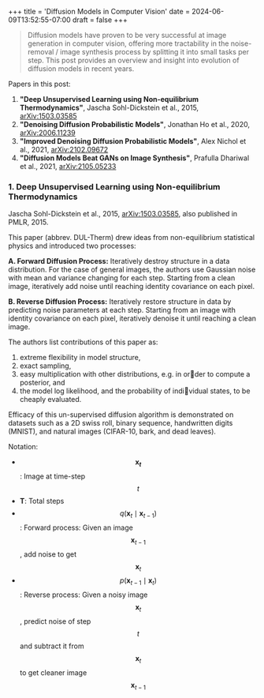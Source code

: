 +++
title = 'Diffusion Models in Computer Vision'
date = 2024-06-09T13:52:55-07:00
draft = false
+++

> Diffusion models have proven to be very successful at image generation in computer vision, offering more tractability in the noise-removal / image synthesis process by splitting it into small tasks per step. This post provides an overview and insight into evolution of diffusion models in recent years.

Papers in this post:
<!--% Previous posts [Display label 1]({{< ref "postname.md" >}}). -->

1. **"Deep Unsupervised Learning using Non-equilibrium Thermodynamics"**, Jascha Sohl-Dickstein et al., 2015, [arXiv:1503.03585](http://arxiv.org/abs/1503.03585) 
2. **"Denoising Diffusion Probabilistic Models"**, Jonathan Ho et al., 2020, [arXiv:2006.11239](https://arxiv.org/abs/2006.11239) 
3. **"Improved Denoising Diffusion Probabilistic Models"**, Alex Nichol et al., 2021, [arXiv:2102.09672](https://arxiv.org/abs/2102.09672) 
4. **"Diffusion Models Beat GANs on Image Synthesis"**, Prafulla Dhariwal et al., 2021, [arXiv:2105.05233](https://arxiv.org/abs/2105.05233)

### 1. Deep Unsupervised Learning using Non-equilibrium Thermodynamics
Jascha Sohl-Dickstein et al., 2015, [arXiv:1503.03585](http://arxiv.org/abs/1503.03585), also published in PMLR, 2015. 

This paper (abbrev. DUL-Therm) drew ideas from non-equilibrium statistical physics and introduced two processes:

**A. Forward Diffusion Process:**
Iteratively destroy structure in a data distribution. For the case of general images, the authors use Gaussian noise with mean and variance changing for each step. Starting from a clean image, iteratively add noise until reaching identity covariance on each pixel. 

**B. Reverse Diffusion Process:**
Iteratively restore structure in data by predicting noise parameters at each step. Starting from an image with identity covariance on each pixel, iteratively denoise it until reaching a clean image.

The authors list contributions of this paper as:
1. extreme flexibility in model structure, 
2. exact sampling,
3. easy multiplication with other distributions, e.g. in order to compute a posterior, and
4. the model log likelihood, and the probability of individual states, to be cheaply evaluated.

Efficacy of this un-supervised diffusion algorithm is demonstrated on datasets such as a 2D swiss roll, binary sequence, handwritten digits (MNIST), and natural images (CIFAR-10, bark, and dead leaves).

Notation:

- **$$\mathbf{x}_t$$**: Image at time-step $$t$$
- **T**: Total steps
- $$ q(\mathbf{x}_t \mid \mathbf{x}_{t-1}) $$: Forward process: Given an image $$\mathbf{x}_{t-1}$$, add noise to get $$\mathbf{x}_t$$
- $$ p(\mathbf{x}_{t-1} \mid \mathbf{x}_t) $$: Reverse process: Given a noisy image $$\mathbf{x}_t$$, predict noise of step $$t$$ and subtract it from $$\mathbf{x}_t$$ to get cleaner image $$\mathbf{x}_{t-1}$$

